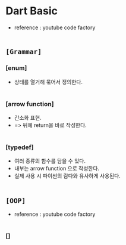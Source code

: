 # Dart Basic
* reference : youtube code factory
<br><br>

## `[Grammar]`

### [enum]
* 상태를 열거해 묶어서 정의한다.
<br><br>

### [arrow function]
* 간소화 표현.
* => 뒤에 return을 바로 작성한다.
<br><br>

### [typedef]
* 여러 종류의 함수를 담을 수 있다.
* 내부는 arrow function 으로 작성한다.
* 실제 사용 시 파이썬의 람다와 유사하게 사용된다.
<br><br>



## `[OOP]`
* reference : youtube code factory
<br><br>

### []